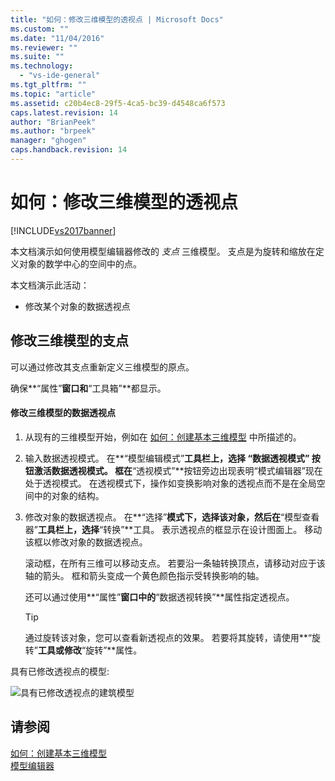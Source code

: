 ```yaml
---
title: "如何：修改三维模型的透视点 | Microsoft Docs"
ms.custom: ""
ms.date: "11/04/2016"
ms.reviewer: ""
ms.suite: ""
ms.technology: 
  - "vs-ide-general"
ms.tgt_pltfrm: ""
ms.topic: "article"
ms.assetid: c20b4ec8-29f5-4ca5-bc39-d4548ca6f573
caps.latest.revision: 14
author: "BrianPeek"
ms.author: "brpeek"
manager: "ghogen"
caps.handback.revision: 14
---
```

# 如何：修改三维模型的透视点
[!INCLUDE[vs2017banner](../code-quality/includes/vs2017banner.md)]

本文档演示如何使用模型编辑器修改的 *支点* 三维模型。  支点是为旋转和缩放在定义对象的数学中心的空间中的点。  
  
 本文档演示此活动：  
  
-   修改某个对象的数据透视点  
  
## 修改三维模型的支点  
 可以通过修改其支点重新定义三维模型的原点。  
  
 确保**“属性”**窗口和**“工具箱”**都显示。  
  
#### 修改三维模型的数据透视点  
  
1.  从现有的三维模型开始，例如在 [如何：创建基本三维模型](../Topic/How%20to:%20Create%20a%20Basic%203-D%20Model.md) 中所描述的。  
  
2.  输入数据透视模式。  在**“模型编辑模式”**工具栏上，选择 **“数据透视模式”** 按钮激活数据透视模式。  框在**“透视模式”**按钮旁边出现表明“模式编辑器”现在处于透视模式。  在透视模式下，操作如变换影响对象的透视点而不是在全局空间中的对象的结构。  
  
3.  修改对象的数据透视点。  在**“选择”**模式下，选择该对象，然后在**“模型查看器”**工具栏上，选择**“转换”**工具。  表示透视点的框显示在设计图面上。  移动该框以修改对象的数据透视点。  
  
     滚动框，在所有三维可以移动支点。  若要沿一条轴转换顶点，请移动对应于该轴的箭头。  框和箭头变成一个黄色颜色指示受转换影响的轴。  
  
     还可以通过使用**“属性”**窗口中的**“数据透视转换”**属性指定透视点。  
  
    > [!TIP]
    >  通过旋转该对象，您可以查看新透视点的效果。  若要将其旋转，请使用**“旋转”**工具或修改**“旋转”**属性。  
  
 具有已修改透视点的模型:  
  
 ![具有已修改透视点的建筑模型](~/designers/media/digit-modified-model.png "Digit\-Modified\-Model")  
  
## 请参阅  
 [如何：创建基本三维模型](../Topic/How%20to:%20Create%20a%20Basic%203-D%20Model.md)   
 [模型编辑器](../designers/model-editor.md)